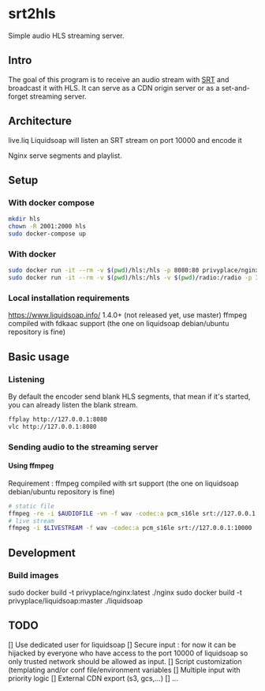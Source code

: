 # srt2hls

Simple audio HLS streaming server.

## Intro

The goal of this program is to receive an audio stream with [SRT](https://github.com/Haivision/srt) and broadcast it with HLS. It can serve as a CDN origin server or as a set-and-forget streaming server.

## Architecture

live.liq
Liquidsoap will listen an SRT stream on port 10000 and encode it

Nginx serve segments and playlist.

## Setup
### With docker compose
```bash
mkdir hls
chown -R 2001:2000 hls
sudo docker-compose up
```

### With docker
```bash
sudo docker run -it --rm -v $(pwd)/hls:/hls -p 8080:80 privyplace/nginx
sudo docker run -it --rm -v $(pwd)/hls:/hls -v $(pwd)/radio:/radio -p 10000:10000/udp privyplace/liquidsoap:master
```

### Local installation requirements

https://www.liquidsoap.info/ 1.4.0+ (not released yet, use master)
ffmpeg compiled with fdkaac support (the one on liquidsoap debian/ubuntu repository is fine)


## Basic usage

### Listening
By default the encoder send blank HLS segments, that mean if it's started, you can already listen the blank stream.

```bash
ffplay http://127.0.0.1:8080
vlc http://127.0.0.1:8080
```

### Sending audio to the streaming server

#### Using ffmpeg
Requirement : ffmpeg compiled with srt support (the one on liquidsoap debian/ubuntu repository is fine)

```bash
# static file
ffmpeg -re -i $AUDIOFILE -vn -f wav -codec:a pcm_s16le srt://127.0.0.1:10000
# live stream
ffmpeg -i $LIVESTREAM -f wav -codec:a pcm_s16le srt://127.0.0.1:10000
```

## Development

### Build images
sudo docker build -t privyplace/nginx:latest ./nginx
sudo docker build -t privyplace/liquidsoap:master ./liquidsoap

## TODO

[] Use dedicated user for liquidsoap
[] Secure input : for now it can be hijacked by everyone who have access to the port 10000 of liquidsoap so only trusted network should be allowed as input.
[] Script customization (templating and/or conf file/environment variables 
[] Multiple input with priority logic
[] External CDN export (s3, gcs,...)
[] ...